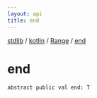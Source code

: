 ```yaml
---
layout: api
title: end
---
```

[stdlib](../../index.md) / [kotlin](../index.md) / [Range](index.md) / [end](end.md)

# end

```
abstract public val end: T
```

